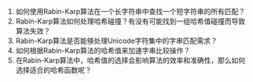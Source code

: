 

1. 如何使用Rabin-Karp算法在一个长字符串中查找一个短字符串的所有匹配？
2. Rabin-Karp算法如何处理哈希碰撞？有没有可能找到一组哈希值碰撞而导致算法失效？
3. Rabin-Karp算法是否能够处理Unicode字符集中的字串匹配需求？
4. 如何根据Rabin-Karp算法的哈希值来加速字串比较操作？
5. 在Rabin-Karp算法中，哈希值的选择会影响算法的效率和准确性，那么如何选择适合的哈希函数呢？
